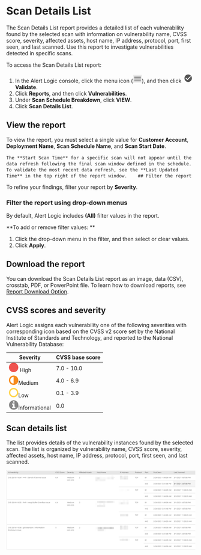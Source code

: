 # Scan Details List

The Scan Details List report provides a detailed list of each vulnerability found by the selected scan with  information on  vulnerability name, CVSS score, severity, affected assets, host name, IP address, protocol, port, first seen, and last scanned. Use this report to investigate vulnerabilities detected in specific scans.

To access the Scan Details List report:

1. In the Alert Logic console, click the menu icon (![](../../../../Resources/Images/dashboard/menu-icon.png)), and then click ![](../../../../Resources/Images/dashboard/validate-icon.png)**Validate**.
2. Click **Reports**, and then click **Vulnerabilities**.
3. Under **Scan Schedule Breakdown**, click **VIEW**.
4. Click **Scan Details List**.

## View  the report

To view the report, you must select a single value for  **Customer Account**, **Deployment Name**, **Scan Schedule Name**, and **Scan Start Date**.

    The **Start Scan Time** for a specific scan will not appear until the data refresh following the final scan window defined in the schedule. To validate the most recent data refresh, see the **Last Updated Time** in the top right of the report window.    ## Filter the report

To refine your findings, filter your report by  **Severity**.

### Filter the report using drop-down menus

By default, Alert Logic includes **(All)** filter values in the report.

**To add or remove filter values: **

1. Click the drop-down menu in the filter, and then select or clear values.
2. Click **Apply**.

## Download the report

You can  download the Scan Details List report  as an image, data (CSV), crosstab, PDF, or PowerPoint file. To learn how to download reports, see [Report Download Option](../../download-option.md).

## CVSS scores and severity

Alert Logic assigns each vulnerability one of the following severities with corresponding icon based on the CVSS v2 score set by the National Institute of Standards and Technology, and reported to the National Vulnerability Database:

| Severity | CVSS base score |
|---|---|
| ![](../../../../Resources/Images/Icons/threat_critical_icon.png) High | 7.0 - 10.0 |
| ![](../../../../Resources/Images/Icons/threat_high_icon.png)Medium | 4.0 - 6.9 |
| ![](../../../../Resources/Images/Icons/threat_medium_icon.png)Low | 0.1 - 3.9 |
| ![](../../../../Resources/Images/Icons/threat_info_icon.png)Informational | 0.0 |

## Scan details list

The list provides details of the vulnerability instances found by the selected scan. The list is organized by  vulnerability name, CVSS score, severity,  affected assets, host name, IP address, protocol, port, first seen, and last scanned.

![](../../../../Resources/Images/Reports/scan-schedule-breakdown/scan-details-report.png)
